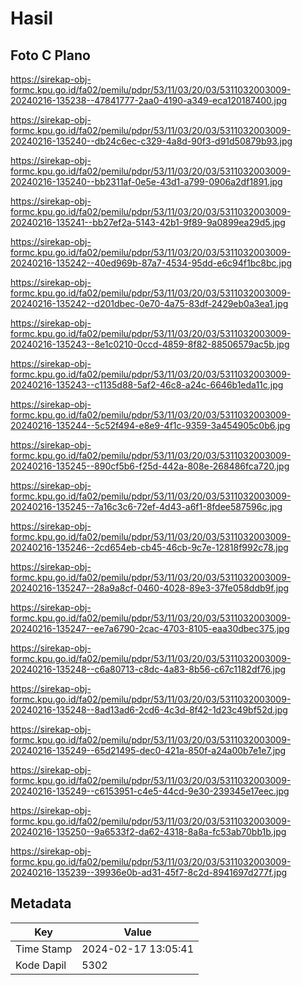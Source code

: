 # Hasil

## Foto C Plano

https://sirekap-obj-formc.kpu.go.id/fa02/pemilu/pdpr/53/11/03/20/03/5311032003009-20240216-135238--47841777-2aa0-4190-a349-eca120187400.jpg

https://sirekap-obj-formc.kpu.go.id/fa02/pemilu/pdpr/53/11/03/20/03/5311032003009-20240216-135240--db24c6ec-c329-4a8d-90f3-d91d50879b93.jpg

https://sirekap-obj-formc.kpu.go.id/fa02/pemilu/pdpr/53/11/03/20/03/5311032003009-20240216-135240--bb2311af-0e5e-43d1-a799-0906a2df1891.jpg

https://sirekap-obj-formc.kpu.go.id/fa02/pemilu/pdpr/53/11/03/20/03/5311032003009-20240216-135241--bb27ef2a-5143-42b1-9f89-9a0899ea29d5.jpg

https://sirekap-obj-formc.kpu.go.id/fa02/pemilu/pdpr/53/11/03/20/03/5311032003009-20240216-135242--40ed969b-87a7-4534-95dd-e6c94f1bc8bc.jpg

https://sirekap-obj-formc.kpu.go.id/fa02/pemilu/pdpr/53/11/03/20/03/5311032003009-20240216-135242--d201dbec-0e70-4a75-83df-2429eb0a3ea1.jpg

https://sirekap-obj-formc.kpu.go.id/fa02/pemilu/pdpr/53/11/03/20/03/5311032003009-20240216-135243--8e1c0210-0ccd-4859-8f82-88506579ac5b.jpg

https://sirekap-obj-formc.kpu.go.id/fa02/pemilu/pdpr/53/11/03/20/03/5311032003009-20240216-135243--c1135d88-5af2-46c8-a24c-6646b1eda11c.jpg

https://sirekap-obj-formc.kpu.go.id/fa02/pemilu/pdpr/53/11/03/20/03/5311032003009-20240216-135244--5c52f494-e8e9-4f1c-9359-3a454905c0b6.jpg

https://sirekap-obj-formc.kpu.go.id/fa02/pemilu/pdpr/53/11/03/20/03/5311032003009-20240216-135245--890cf5b6-f25d-442a-808e-268486fca720.jpg

https://sirekap-obj-formc.kpu.go.id/fa02/pemilu/pdpr/53/11/03/20/03/5311032003009-20240216-135245--7a16c3c6-72ef-4d43-a6f1-8fdee587596c.jpg

https://sirekap-obj-formc.kpu.go.id/fa02/pemilu/pdpr/53/11/03/20/03/5311032003009-20240216-135246--2cd654eb-cb45-46cb-9c7e-12818f992c78.jpg

https://sirekap-obj-formc.kpu.go.id/fa02/pemilu/pdpr/53/11/03/20/03/5311032003009-20240216-135247--28a9a8cf-0460-4028-89e3-37fe058ddb9f.jpg

https://sirekap-obj-formc.kpu.go.id/fa02/pemilu/pdpr/53/11/03/20/03/5311032003009-20240216-135247--ee7a6790-2cac-4703-8105-eaa30dbec375.jpg

https://sirekap-obj-formc.kpu.go.id/fa02/pemilu/pdpr/53/11/03/20/03/5311032003009-20240216-135248--c6a80713-c8dc-4a83-8b56-c67c1182df76.jpg

https://sirekap-obj-formc.kpu.go.id/fa02/pemilu/pdpr/53/11/03/20/03/5311032003009-20240216-135248--8ad13ad6-2cd6-4c3d-8f42-1d23c49bf52d.jpg

https://sirekap-obj-formc.kpu.go.id/fa02/pemilu/pdpr/53/11/03/20/03/5311032003009-20240216-135249--65d21495-dec0-421a-850f-a24a00b7e1e7.jpg

https://sirekap-obj-formc.kpu.go.id/fa02/pemilu/pdpr/53/11/03/20/03/5311032003009-20240216-135249--c6153951-c4e5-44cd-9e30-239345e17eec.jpg

https://sirekap-obj-formc.kpu.go.id/fa02/pemilu/pdpr/53/11/03/20/03/5311032003009-20240216-135250--9a6533f2-da62-4318-8a8a-fc53ab70bb1b.jpg

https://sirekap-obj-formc.kpu.go.id/fa02/pemilu/pdpr/53/11/03/20/03/5311032003009-20240216-135239--39936e0b-ad31-45f7-8c2d-8941697d277f.jpg


## Metadata

| Key        | Value               |
| ---------- | ------------------- |
| Time Stamp | 2024-02-17 13:05:41 |
| Kode Dapil | 5302                |



